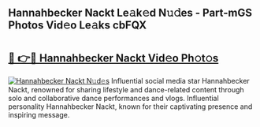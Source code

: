 ## Hannahbecker Nackt Le𝚊k𝚎d N𝚞𝚍es - Part-mGS Photos Vid𝚎o Le𝚊ks cbFQX

# <h2><a href="http://fb74lfe.evod.top/?m=Hannahbecker+Nackt">🔗 👉🔴 Hannahbecker Nackt Vid𝚎o Ph𝚘t𝚘s</a></h2>

[![Hannahbecker Nackt N𝚞d𝚎s](https://i.imgur.com/8V9OHl7.gif)](http://fb74lfe.evod.top/?m=Hannahbecker+Nackt)
Influential social media star Hannahbecker Nackt, renowned for sharing lifestyle and dance-related content through solo and collaborative dance performances and vlogs. Influential personality Hannahbecker Nackt, known for their captivating presence and inspiring message. 
